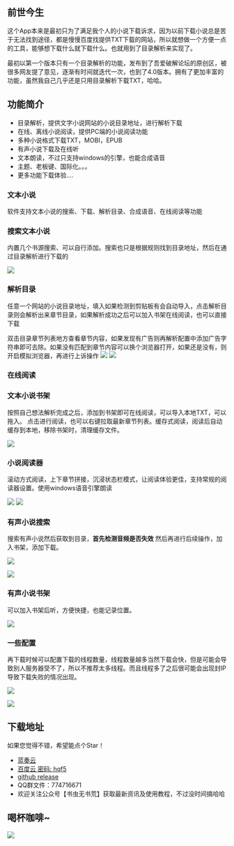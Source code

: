 ## 前世今生

这个App本来是最初只为了满足我个人的小说下载诉求，因为以前下载小说总是苦于无法找到途径，都是慢慢百度找提供TXT下载的网站，所以就想做一个方便一点的工具，能够想下载什么就下载什么。也就用到了目录解析来实现了。

最初以第一个版本只有一个目录解析的功能，发布到了吾爱破解论坛的原创区，被很多网友提了意见，逐渐有时间就迭代一次，也到了4.0版本。拥有了更加丰富的功能，虽然我自己几乎还是只用目录解析下载TXT，哈哈。

## 功能简介

- 目录解析，提供文字小说网站的小说目录地址，进行解析下载
- 在线、离线小说阅读，提供PC端的小说阅读功能
- 多种小说格式下载TXT，MOBI，EPUB
- 有声小说下载及在线听
- 文本朗读，不过只支持windows的引擎，也能合成语音
- 主题、老板键、国际化。。。
- 更多功能下载体验....

### 文本小说

软件支持文本小说的搜索、下载、解析目录、合成语音、在线阅读等功能

### 搜索文本小说

内置几个书源搜索、可以自行添加。搜索也只是根据规则找到目录地址，然后在通过目录解析进行下载的

![](http://uncle-dev.unclezs.com/blog/20200527135028.png?blog)

### 解析目录

任意一个网站的小说目录地址，填入如果检测到剪贴板有会自动导入，点击解析目录则会解析出来章节目录，如果解析成功之后可以加入书架在线阅读，也可以直接下载

双击目录章节列表地方查看章节内容，如果发现有广告则再解析配置中添加广告字符串即可去除。如果没有匹配到章节内容可以换个浏览器打开，如果还是没有，则开启模拟浏览器，再进行上诉操作
![](http://uncle-dev.unclezs.com/blog/20200527135209.png?blog)
![](http://uncle-dev.unclezs.com/blog/20200527170126.png?blog)

### 在线阅读

### 文本小说书架

按照自己想法解析完成之后，添加到书架即可在线阅读，可以导入本地TXT，可以拖入。 点击进行阅读，也可以右键拉取最新章节列表。缓存式阅读，阅读后自动缓存到本地，移除书架时，清理缓存文件。

![](http://uncle-dev.unclezs.com/blog/20200527131951.png?blog)

### 小说阅读器

滚动方式阅读，上下章节拼接，沉浸状态栏模式，让阅读体验更佳，支持常规的阅读器设置。使用windows语音引擎朗读

![](http://uncle-dev.unclezs.com/blog/20200527140053.png?blog)
![](http://uncle-dev.unclezs.com/blog/20200527170347.png?blog)

### 有声小说搜索

搜索有声小说然后获取到目录，**首先检测音频是否失效** 然后再进行后续操作，加入书架，添加下载。

![](http://uncle-dev.unclezs.com/blog/20200527140611.png?blog)

![](http://uncle-dev.unclezs.com/blog/20200527140719.png?blog)

### 有声小说书架

可以加入书架后听，方便快捷，也能记录位置。

![](http://uncle-dev.unclezs.com/blog/20200527140827.png?blog)

### 一些配置

再下载时候可以配置下载的线程数量，线程数量越多当然下载会快，但是可能会导致别人服务器受不了，所以不推荐太多线程。而且线程多了之后很可能会出现封IP导致下载失败的情况出现。

![](http://uncle-dev.unclezs.com/blog/20200527170522.png?blog)

![](http://uncle-dev.unclezs.com/blog/20200527141027.png?blog)

## 下载地址

如果您觉得不错，希望能点个Star！

- [蓝奏云](https://uncle.lanzous.com/b0ibxcpe)
- [百度云 密码: hqf5](https://pan.baidu.com/s/10NAn5lCQv7ObQ2MkkVtAAg)
- [github release](https://github.com/unclezs/NovelHarvester/releases)
- QQ群文件：774716671
- 欢迎关注公众号【书虫无书荒】获取最新资讯及使用教程，不过没时间搞哈哈

## 喝杯咖啡~

![](http://uncle-dev.unclezs.com/blog/1590252920.jpg?blog)
